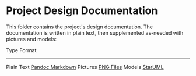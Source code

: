 # Project Design Documentation

This folder contains the project's design documentation. The
documentation is written in plain text, then supplemented as-needed
with pictures and models:

Type        Format
----------- -------------------------
Plain Text  [Pandoc Markdown][1]
Pictures    [PNG Files][2]
Models      [StarUML][3]


[1]: https://pandoc.org/MANUAL.html#pandocs-markdown
[2]: https://en.wikipedia.org/wiki/Portable_Network_Graphics
[3]: http://staruml.io
